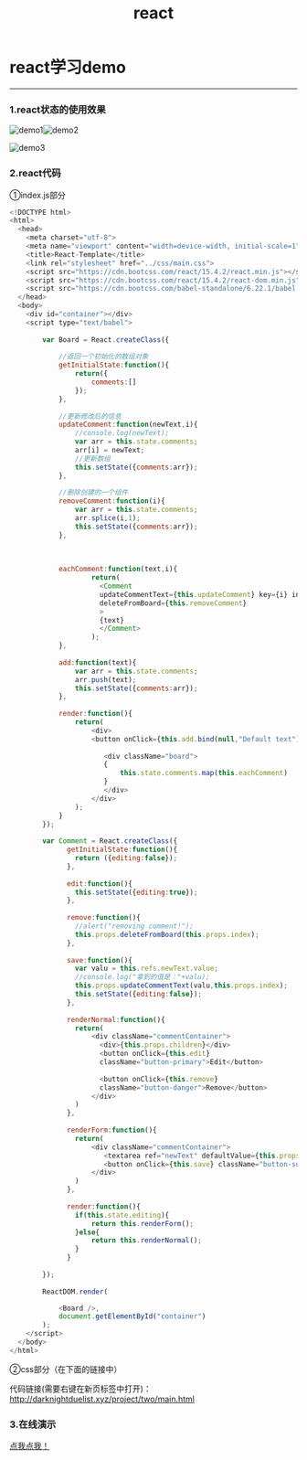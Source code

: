 ﻿---
layout: post
title: react
categories: Living
tags: 
  - react
  - summery
img: http://or4d8nhvk.bkt.clouddn.com/18-4-1/89863742.jpg
---

# react学习demo


---
### 1.react状态的使用效果

![demo1](http://or4d8nhvk.bkt.clouddn.com/18-4-1/65066627.jpg)![demo2](http://or4d8nhvk.bkt.clouddn.com/18-4-1/53258689.jpg)

![demo3](http://or4d8nhvk.bkt.clouddn.com/18-4-1/66684360.jpg)
### 2.react代码

①index.js部分
```javascript
<!DOCTYPE html>
<html>
  <head>
    <meta charset="utf-8">
    <meta name="viewport" content="width=device-width, initial-scale=1">
    <title>React-Template</title>
    <link rel="stylesheet" href="../css/main.css">
    <script src="https://cdn.bootcss.com/react/15.4.2/react.min.js"></script>
    <script src="https://cdn.bootcss.com/react/15.4.2/react-dom.min.js"></script>
    <script src="https://cdn.bootcss.com/babel-standalone/6.22.1/babel.min.js"></script>
  </head>
  <body>
    <div id="container"></div>
    <script type="text/babel">
    	
    	var Board = React.createClass({
    		
    		//返回一个初始化的数组对象
    		getInitialState:function(){
    			return({
    				comments:[]
    			});
    		},
    		
    		//更新修改后的信息
    		updateComment:function(newText,i){
    			//console.log(newText);
    			var arr = this.state.comments;
    			arr[i] = newText;
    			//更新数组
    			this.setState({comments:arr});
    		},
    		
    		//删除创建的一个组件
    		removeComment:function(i){
    			var arr = this.state.comments;
    			arr.splice(i,1);
    			this.setState({comments:arr});
    		},
    		
    		
    		
    		eachComment:function(text,i){
    				return(
    				  <Comment 
    				  updateCommentText={this.updateComment} key={i} index={i}
    				  deleteFromBoard={this.removeComment}
    				  >
    				  {text}
    				  </Comment>
    				);
    		},
    		
    		add:function(text){
    			var arr = this.state.comments;
    			arr.push(text);
    			this.setState({comments:arr});
    		},
    		
    		render:function(){
    			return(
    				<div>
    				<button onClick={this.add.bind(null,"Default text")} className="button-info create">Add New</button>
    				
    				   <div className="board">
    				   {
    				   	   this.state.comments.map(this.eachComment)
    				   }
    				   </div>
    				</div>
    			);
    		}
    	});
    	
    	var Comment = React.createClass({
    		  getInitialState:function(){
    		  	return ({editing:false});
    		  },
    		  
    		  edit:function(){
    		  	this.setState({editing:true});
    		  },
    		  
    		  remove:function(){
    		  	//alert("removing comment!");
    		  	this.props.deleteFromBoard(this.props.index);
    		  },
    		  
    		  save:function(){
    		  	var valu = this.refs.newText.value;
    		  	//console.log("拿到的值是："+valu);
    		  	this.props.updateCommentText(valu,this.props.index);
    		  	this.setState({editing:false});
    		  },
    		  
    		  renderNormal:function(){
    		  	return(
    		  		<div className="commentContainer">
    		  		  <div>{this.props.children}</div>
    		  		  <button onClick={this.edit}
    		  		  className="button-primary">Edit</button>
    		  		  
    		  		  <button onClick={this.remove} 
    		  		  className="button-danger">Remove</button>
    		  		</div>
    		  	)
    		  },
    		  
    		  renderForm:function(){
    		  	return(
    		  		<div className="commentContainer">
    		  		   <textarea ref="newText" defaultValue={this.props.children}></textarea>
    		  		   <button onClick={this.save} className="button-success">Save</button>
    		  		</div>
    		  	)
    		  },
    		  
    		  render:function(){
    		  	if(this.state.editing){
    		  		return this.renderForm();
    		  	}else{
    		  		return this.renderNormal();
    		  	}
    		  }
    		  
    	});
    	
    	ReactDOM.render(

    		<Board />,
    		document.getElementById("container")
    	);
    </script>
  </body>
</html>
```
②css部分（在下面的链接中）


代码链接(需要右键在新页标签中打开)：<a href="http://darknightduelist.xyz/project/two/main.html" target="_blank">http://darknightduelist.xyz/project/two/main.html</a>

### 3.在线演示
[点我点我！](http://Darknightduelist.github.io/project/two/demo/eight/eight.html)